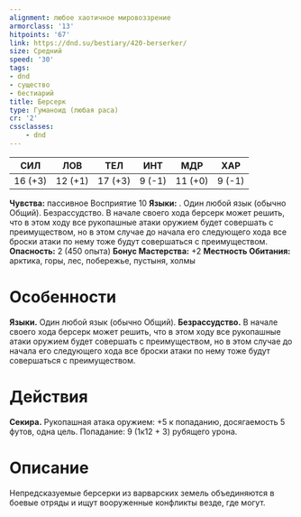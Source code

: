 ```yaml
---
alignment: любое хаотичное мировоззрение
armorclass: '13'
hitpoints: '67'
link: https://dnd.su/bestiary/420-berserker/
size: Средний
speed: '30'
tags:
- dnd
- существо
- бестиарий
title: Берсерк
type: Гуманоид (любая раса)
cr: '2'
cssclasses:
    - dnd
---
```



| СИЛ | ЛОВ | ТЕЛ | ИНТ | МДР | ХАР |
|---|---|---|---|---|---|
| 16 (+3) | 12 (+1) | 17 (+3) | 9 (-1) | 11 (+0) | 9 (-1) |
**Чувства:** пассивное Восприятие 10
**Языки:** . Один любой язык (обычно Общий).
Безрассудство. В начале своего хода берсерк может решить, что в этом ходу все рукопашные атаки оружием будет совершать с преимуществом, но в этом случае до начала его следующего хода все броски атаки по нему тоже будут совершаться с преимуществом.
**Опасность:** 2 (450 опыта)
**Бонус Мастерства:** +2
**Местность Обитания:** арктика, горы, лес, побережье, пустыня, холмы


# Особенности
**Языки.** Один любой язык (обычно Общий).
**Безрассудство.** В начале своего хода берсерк может решить, что в этом ходу все рукопашные атаки оружием будет совершать с преимуществом, но в этом случае до начала его следующего хода все броски атаки по нему тоже будут совершаться с преимуществом.


# Действия
**Секира.** Рукопашная атака оружием: +5 к попаданию, досягаемость 5 футов, одна цель. Попадание: 9 (1к12 + 3) рубящего урона.


# Описание
Непредсказуемые берсерки из варварских земель объединяются в боевые отряды и ищут вооруженные конфликты везде, где могут.
